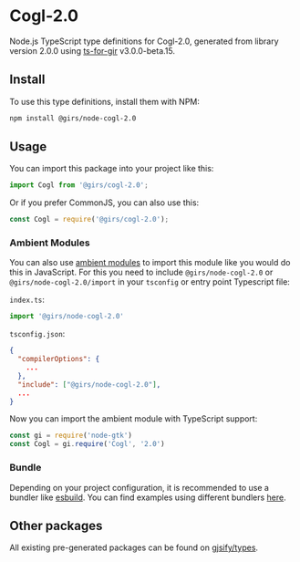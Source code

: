 
# Cogl-2.0

Node.js TypeScript type definitions for Cogl-2.0, generated from library version 2.0.0 using [ts-for-gir](https://github.com/gjsify/ts-for-gir) v3.0.0-beta.15.

## Install

To use this type definitions, install them with NPM:
```bash
npm install @girs/node-cogl-2.0
```

## Usage

You can import this package into your project like this:
```ts
import Cogl from '@girs/cogl-2.0';
```

Or if you prefer CommonJS, you can also use this:
```ts
const Cogl = require('@girs/cogl-2.0');
```

### Ambient Modules

You can also use [ambient modules](https://github.com/gjsify/ts-for-gir/tree/main/packages/cli#ambient-modules) to import this module like you would do this in JavaScript.
For this you need to include `@girs/node-cogl-2.0` or `@girs/node-cogl-2.0/import` in your `tsconfig` or entry point Typescript file:

`index.ts`:
```ts
import '@girs/node-cogl-2.0'
```

`tsconfig.json`:
```json
{
  "compilerOptions": {
    ...
  },
  "include": ["@girs/node-cogl-2.0"],
  ...
}
```

Now you can import the ambient module with TypeScript support: 

```ts
const gi = require('node-gtk')
const Cogl = gi.require('Cogl', '2.0')
```



### Bundle

Depending on your project configuration, it is recommended to use a bundler like [esbuild](https://esbuild.github.io/). You can find examples using different bundlers [here](https://github.com/gjsify/ts-for-gir/tree/main/examples).

## Other packages

All existing pre-generated packages can be found on [gjsify/types](https://github.com/gjsify/types).

